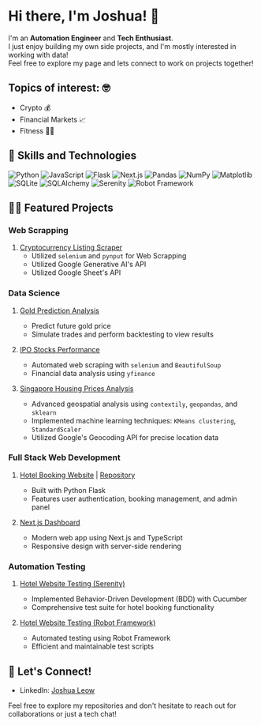 # Hi there, I'm Joshua! 👋
<!--
<p align="center">
  <img src="https://your-image-url-here.com" alt="Banner Image" width="100%">
</p>
!-->
I'm an **Automation Engineer** and **Tech Enthusiast**.<br>
I just enjoy building my own side projects, and I'm mostly interested in working with data!<br>
Feel free to explore my page and lets connect to work on projects together!<br>
<h2>Topics of interest: 🤓</h2>

  * Crypto 💰
  * Financial Markets 📈
  * Fitness 🏋️‍♂️

## 🚀 Skills and Technologies

![Python](https://img.shields.io/badge/-Python-3776AB?style=flat-square&logo=Python&logoColor=white)
![JavaScript](https://img.shields.io/badge/-JavaScript-F7DF1E?style=flat-square&logo=JavaScript&logoColor=black)
![Flask](https://img.shields.io/badge/-Flask-000000?style=flat-square&logo=Flask&logoColor=white)
![Next.js](https://img.shields.io/badge/-Next.js-000000?style=flat-square&logo=Next.js&logoColor=white)
![Pandas](https://img.shields.io/badge/-Pandas-150458?style=flat-square&logo=Pandas&logoColor=white)
![NumPy](https://img.shields.io/badge/-NumPy-013243?style=flat-square&logo=NumPy&logoColor=white)
![Matplotlib](https://img.shields.io/badge/-Matplotlib-11557c?style=flat-square&logo=Python&logoColor=white)
![SQLite](https://img.shields.io/badge/-SQLite-003B57?style=flat-square&logo=SQLite&logoColor=white)
![SQLAlchemy](https://img.shields.io/badge/-SQLAlchemy-FCA121?style=flat-square&logo=SQLAlchemy&logoColor=white)
![Serenity](https://img.shields.io/badge/-Serenity-16A085?style=flat-square&logo=Serenity&logoColor=white)
![Robot Framework](https://img.shields.io/badge/-Robot%20Framework-000000?style=flat-square&logo=Robot%20Framework&logoColor=white)

## 👨‍💻 Featured Projects

### Web Scrapping
1. [Cryptocurrency Listing Scraper](https://github.com/Joshua-Leow/scrape_CMC)
   - Utilized `selenium` and `pynput` for Web Scrapping
   - Utilized Google Generative AI's API
   - Utilized Google Sheet's API

### Data Science
1. [Gold Prediction Analysis](https://github.com/Joshua-Leow/gold_prediction)
   - Predict future gold price
   - Simulate trades and perform backtesting to view results

2. [IPO Stocks Performance](https://github.com/Joshua-Leow/IPOStocksAnalysis)
   - Automated web scraping with `selenium` and `BeautifulSoup`
   - Financial data analysis using `yfinance`

3. [Singapore Housing Prices Analysis](https://github.com/Joshua-Leow/HousingPriceAnalysis)
   - Advanced geospatial analysis using `contextily`, `geopandas`, and `sklearn`
   - Implemented machine learning techniques: `KMeans clustering`, `StandardScaler`
   - Utilized Google's Geocoding API for precise location data

### Full Stack Web Development
1. [Hotel Booking Website](https://hotel-booking-website-1.onrender.com/) | [Repository](https://github.com/Joshua-Leow/joshualeowhotel)
   - Built with Python Flask
   - Features user authentication, booking management, and admin panel

2. [Next.js Dashboard](https://github.com/Joshua-Leow/nextjs-dashboard)
   - Modern web app using Next.js and TypeScript
   - Responsive design with server-side rendering

### Automation Testing
1. [Hotel Website Testing (Serenity)](https://github.com/Joshua-Leow/HotelSerenityTesting)
   - Implemented Behavior-Driven Development (BDD) with Cucumber
   - Comprehensive test suite for hotel booking functionality

2. [Hotel Website Testing (Robot Framework)](https://github.com/Joshua-Leow/HotelRobotFrameworkTesting)
   - Automated testing using Robot Framework
   - Efficient and maintainable test scripts
<!--
## 📈 GitHub Stats

<p align="center">
  <img src="https://github-readme-stats.vercel.app/api?username=Joshua-Leow&show_icons=true&theme=radical" alt="Joshua's GitHub Stats" />
</p>
-->
## 🤝 Let's Connect!

- LinkedIn: [Joshua Leow](https://www.linkedin.com/in/joshualeow)
<!--- Twitter: [@YourTwitterHandle](https://twitter.com/your-handle)
- Portfolio: [Your Portfolio Website](https://your-portfolio.com)-->

Feel free to explore my repositories and don't hesitate to reach out for collaborations or just a tech chat!

<!--[<img align="left" alt="JoshMadakor | YouTube" width="22px" src="https://cdn.jsdelivr.net/npm/simple-icons@v3/icons/youtube.svg" />][youtube]-->
<!--[<img align="left" alt="JoshMadakor | Twitter" width="22px" src="https://cdn.jsdelivr.net/npm/simple-icons@v3/icons/twitter.svg" />][twitter]-->
<!--[<img align="left" alt="JoshMadakor | LinkedIn" width="22px" src="https://cdn.jsdelivr.net/npm/simple-icons@v3/icons/linkedin.svg" />][linkedin]-->
<!--[<img align="left" alt="JoshMadakor | Instagram" width="22px" src="https://cdn.jsdelivr.net/npm/simple-icons@v3/icons/instagram.svg" />][instagram]-->

[twitter]: https://twitter.com/joshualeow
[youtube]: https://www.youtube.com/c/joshualeow
[instagram]: https://www.instagram.com/joshualeow/
[linkedin]: https://www.linkedin.com/in/joshualeow


<!--
**Joshua-Leow/Joshua-Leow** is a ✨ _special_ ✨ repository because its `README.md` (this file) appears on your GitHub profile.

Here are some ideas to get you started:

- 🔭 I’m currently working on ...
- 🌱 I’m currently learning ...
- 👯 I’m looking to collaborate on ...
- 🤔 I’m looking for help with ...
- 💬 Ask me about ...
- 📫 How to reach me: ...
- 😄 Pronouns: ...
- ⚡ Fun fact: ...
-->
